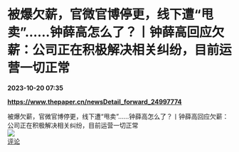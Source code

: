 # 被爆欠薪，官微官博停更，线下遭“甩卖”……钟薛高怎么了？丨钟薛高回应欠薪：公司正在积极解决相关纠纷，目前运营一切正常

**2023-10-20 07:35**

**https://www.thepaper.cn/newsDetail_forward_24997774**

被爆欠薪，官微官博停更，线下遭“甩卖”……钟薛高怎么了？丨钟薛高回应欠薪：公司正在积极解决相关纠纷，目前运营一切正常  
![](https://img3.chouti.com/CHOUTI_231020_95BE821066A14709A9F948FD25B0D33E.jpg)  
[评论](https://m.chouti.com/link/40346995)